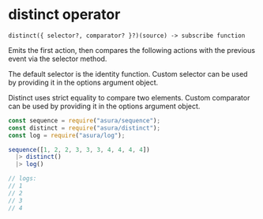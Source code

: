 # distinct operator

`distinct({ selector?, comparator? }?)(source) -> subscribe function`

Emits the first action, then compares the following actions with
the previous event via the selector method.

The default selector is the identity function. Custom selector can be used by
providing it in the options argument object.

Distinct uses strict equality to compare two elements. Custom comparator can be
used by providing it in the options argument object.

```js
const sequence = require("asura/sequence");
const distinct = require("asura/distinct");
const log = require("asura/log");

sequence([1, 2, 2, 3, 3, 3, 4, 4, 4, 4])
  |> distinct()
  |> log()

// logs:
// 1
// 2
// 3
// 4
```
